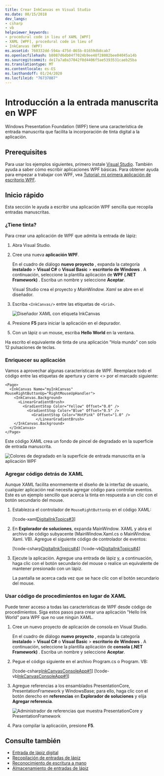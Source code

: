```yaml
---
title: Crear InkCanvas en Visual Studio
ms.date: 08/15/2018
dev_langs:
- csharp
- vb
helpviewer_keywords:
- procedural code in lieu of XAML [WPF]
- XAML [WPF], procedural code in lieu of
- InkCanvas (WPF)
ms.assetid: 760332dd-594a-475d-865b-01659db8cab7
ms.openlocfilehash: b8087d6db04f7024b9ee48f28002bee04045a14b
ms.sourcegitcommit: de17a7a0a37042f0d4406f5ae5393531caeb25ba
ms.translationtype: MT
ms.contentlocale: es-ES
ms.lasthandoff: 01/24/2020
ms.locfileid: "76737887"
---
```

# <a name="get-started-with-ink-in-wpf"></a>Introducción a la entrada manuscrita en WPF

Windows Presentation Foundation (WPF) tiene una característica de entrada manuscrita que facilita la incorporación de tinta digital a la aplicación.

## <a name="prerequisites"></a>Prerequisites

Para usar los ejemplos siguientes, primero instale [Visual Studio](https://visualstudio.microsoft.com/downloads/?utm_medium=microsoft&utm_source=docs.microsoft.com&utm_campaign=inline+link&utm_content=download+vs2019). También ayuda a saber cómo escribir aplicaciones WPF básicas. Para obtener ayuda para empezar a trabajar con WPF, vea [Tutorial: mi primera aplicación de escritorio WPF](../getting-started/walkthrough-my-first-wpf-desktop-application.md).

## <a name="quick-start"></a>Inicio rápido

Esta sección le ayuda a escribir una aplicación WPF sencilla que recopila entradas manuscritas.

### <a name="got-ink"></a>¿Tiene tinta?

Para crear una aplicación de WPF que admita la entrada de lápiz:

1. Abra Visual Studio.

2. Cree una nueva **aplicación WPF**.

   En el cuadro de diálogo **nuevo proyecto** , expanda la categoría **instalado** > **Visual C#**  o **Visual Basic** > **escritorio de Windows** . A continuación, seleccione la plantilla aplicación de **WPF (.NET Framework)** . Escriba un nombre y seleccione **Aceptar**.

   Visual Studio crea el proyecto y *MainWindow. Xaml* se abre en el diseñador.

3. Escriba `<InkCanvas/>` entre las etiquetas de `<Grid>`.

   ![Diseñador XAML con etiqueta InkCanvas](./media/getting-started-with-ink/inkcanvas-xaml.png)

4. Presione **F5** para iniciar la aplicación en el depurador.

5. Con un lápiz o un mouse, escriba **Hello World** en la ventana.

Ha escrito el equivalente de tinta de una aplicación "Hola mundo" con solo 12 pulsaciones de teclas.

### <a name="spice-up-your-app"></a>Enriquecer su aplicación

Vamos a aprovechar algunas características de WPF. Reemplace todo el código entre las etiquetas de apertura y cierre \<> por el marcado siguiente:

```xaml
<Page>
  <InkCanvas Name="myInkCanvas" MouseRightButtonUp="RightMouseUpHandler">
    <InkCanvas.Background>
      <LinearGradientBrush>
        <GradientStop Color="Yellow" Offset="0.0" />
          <GradientStop Color="Blue" Offset="0.5" />
            <GradientStop Color="HotPink" Offset="1.0" />
              </LinearGradientBrush>
    </InkCanvas.Background>
  </InkCanvas>
</Page>
```

Este código XAML crea un fondo de pincel de degradado en la superficie de entrada manuscrita.

![Colores de degradado en la superficie de entrada manuscrita en la aplicación WPF](./media/getting-started-with-ink/gradient-colors.png)

### <a name="add-some-code-behind-the-xaml"></a>Agregar código detrás de XAML

Aunque XAML facilita enormemente el diseño de la interfaz de usuario, cualquier aplicación real necesita agregar código para controlar eventos. Este es un ejemplo sencillo que acerca la tinta en respuesta a un clic con el botón secundario del mouse.

1. Establezca el controlador de `MouseRightButtonUp` en el código XAML:

   [!code-xaml[DigitalInkTopics#3](~/samples/snippets/csharp/VS_Snippets_Wpf/DigitalInkTopics/CSharp/Window2.xaml#3)]

1. En **Explorador de soluciones**, expanda MainWindow. XAML y abra el archivo de código subyacente (MainWindow.Xaml.cs o MainWindow. Xaml. VB). Agregue el siguiente código de controlador de eventos:

   [!code-csharp[DigitalInkTopics#4](~/samples/snippets/csharp/VS_Snippets_Wpf/DigitalInkTopics/CSharp/Window2.xaml.cs#4)]
   [!code-vb[DigitalInkTopics#4](~/samples/snippets/visualbasic/VS_Snippets_Wpf/DigitalInkTopics/VisualBasic/Window2.xaml.vb#4)]

1. Ejecute la aplicación. Agregue una entrada de lápiz y, a continuación, haga clic con el botón secundario del mouse o realice un equivalente de mantener presionado con un lápiz.

   La pantalla se acerca cada vez que se hace clic con el botón secundario del mouse.

### <a name="use-procedural-code-instead-of-xaml"></a>Usar código de procedimientos en lugar de XAML

Puede tener acceso a todas las características de WPF desde código de procedimientos. Siga estos pasos para crear una aplicación "Hello Ink World" para WPF que no use ningún XAML.

1. Cree un nuevo proyecto de aplicación de consola en Visual Studio.

   En el cuadro de diálogo **nuevo proyecto** , expanda la categoría **instalado** > **Visual C#**  o **Visual Basic** > **escritorio de Windows** . A continuación, seleccione la plantilla aplicación de **consola (.NET Framework)** . Escriba un nombre y seleccione **Aceptar**.

1. Pegue el código siguiente en el archivo Program.cs o Program. VB:

   [!code-csharp[InkCanvasConsoleApp#1](~/samples/snippets/csharp/VS_Snippets_Wpf/InkCanvasConsoleApp/CSharp/Program.cs#1)]
   [!code-vb[InkCanvasConsoleApp#1](~/samples/snippets/visualbasic/VS_Snippets_Wpf/InkCanvasConsoleApp/VisualBasic/Module1.vb#1)]

1. Agregue referencias a los ensamblados PresentationCore, PresentationFramework y WindowsBase; para ello, haga clic con el botón derecho en **referencias** en **Explorador de soluciones** y elija **Agregar referencia**.

   ![Administrador de referencias que muestra PresentationCore y PresentationFramework](./media/getting-started-with-ink/reference-manager-presentationcore-presentationframework.png)

1. Para compilar la aplicación, presione **F5**.

## <a name="see-also"></a>Consulte también

- [Entrada de lápiz digital](digital-ink.md)
- [Recopilación de entradas de lápiz](collecting-ink.md)
- [Reconocimiento de escritura a mano](handwriting-recognition.md)
- [Almacenamiento de entradas de lápiz](storing-ink.md)
